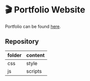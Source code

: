 # :clapper: Portfolio Website

Portfolio can be found [here](https://schmelto.github.io/portfolio/).

## Repository 

| folder | content |
|--------|---------|
| css    | style   |
| js     | scripts |



